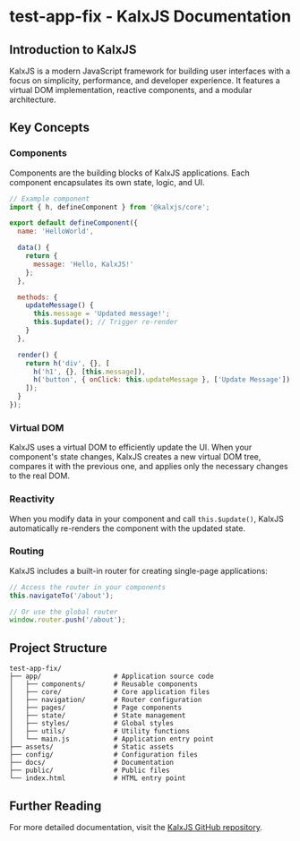 # test-app-fix - KalxJS Documentation

## Introduction to KalxJS

KalxJS is a modern JavaScript framework for building user interfaces with a focus on simplicity, performance, and developer experience. It features a virtual DOM implementation, reactive components, and a modular architecture.

## Key Concepts

### Components

Components are the building blocks of KalxJS applications. Each component encapsulates its own state, logic, and UI.

```javascript
// Example component
import { h, defineComponent } from '@kalxjs/core';

export default defineComponent({
  name: 'HelloWorld',

  data() {
    return {
      message: 'Hello, KalxJS!'
    };
  },

  methods: {
    updateMessage() {
      this.message = 'Updated message!';
      this.$update(); // Trigger re-render
    }
  },

  render() {
    return h('div', {}, [
      h('h1', {}, [this.message]),
      h('button', { onClick: this.updateMessage }, ['Update Message'])
    ]);
  }
});
```

### Virtual DOM

KalxJS uses a virtual DOM to efficiently update the UI. When your component's state changes, KalxJS creates a new virtual DOM tree, compares it with the previous one, and applies only the necessary changes to the real DOM.

### Reactivity

When you modify data in your component and call `this.$update()`, KalxJS automatically re-renders the component with the updated state.

### Routing

KalxJS includes a built-in router for creating single-page applications:

```javascript
// Access the router in your components
this.navigateTo('/about');

// Or use the global router
window.router.push('/about');
```

## Project Structure

```
test-app-fix/
├── app/                  # Application source code
│   ├── components/       # Reusable components
│   ├── core/             # Core application files
│   ├── navigation/       # Router configuration
│   ├── pages/            # Page components
│   ├── state/            # State management
│   ├── styles/           # Global styles
│   ├── utils/            # Utility functions
│   └── main.js           # Application entry point
├── assets/               # Static assets
├── config/               # Configuration files
├── docs/                 # Documentation
├── public/               # Public files
└── index.html            # HTML entry point
```

## Further Reading

For more detailed documentation, visit the [KalxJS GitHub repository](https://github.com/Odeneho-Calculus/kalxjs).
